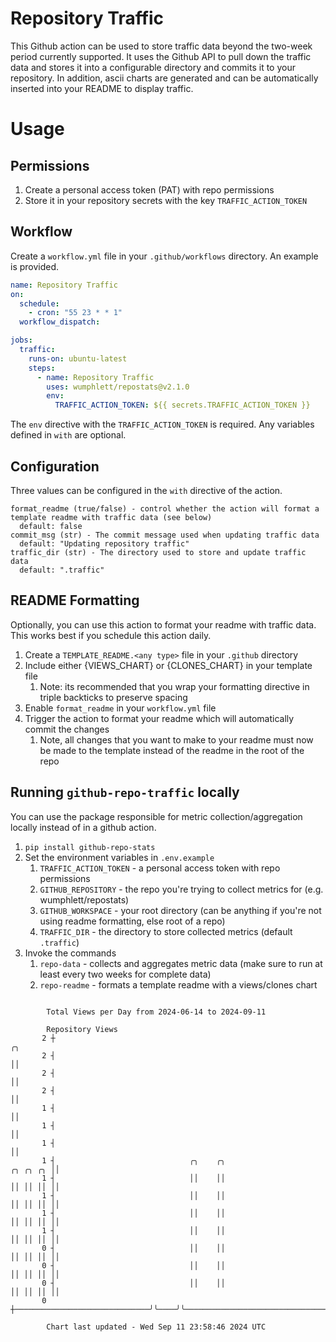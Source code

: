 # Repository Traffic

This Github action can be used to store traffic data beyond the two-week period currently supported.
It uses the Github API to pull down the traffic data and stores it into a configurable directory and commits it to your 
repository. In addition, ascii charts are generated and can be automatically inserted into your README to display traffic.

# Usage
## Permissions
1. Create a personal access token (PAT) with repo permissions
2. Store it in your repository secrets with the key `TRAFFIC_ACTION_TOKEN`

## Workflow
Create a `workflow.yml` file in your `.github/workflows` directory. An example is provided.

```yaml
name: Repository Traffic
on:
  schedule:
    - cron: "55 23 * * 1"
  workflow_dispatch:

jobs:
  traffic:
    runs-on: ubuntu-latest
    steps:
      - name: Repository Traffic
        uses: wumphlett/repostats@v2.1.0
        env:
          TRAFFIC_ACTION_TOKEN: ${{ secrets.TRAFFIC_ACTION_TOKEN }}
```
The `env` directive with the `TRAFFIC_ACTION_TOKEN` is required. Any variables defined in `with` are optional.

## Configuration
Three values can be configured in the `with` directive of the action.
```
format_readme (true/false) - control whether the action will format a template readme with traffic data (see below)
  default: false
commit_msg (str) - The commit message used when updating traffic data
  default: "Updating repository traffic"
traffic_dir (str) - The directory used to store and update traffic data
  default: ".traffic"
```

## README Formatting
Optionally, you can use this action to format your readme with traffic data. This works best if you schedule this action
daily.

1. Create a `TEMPLATE_README.<any type>` file in your `.github` directory
2. Include either {VIEWS_CHART} or {CLONES_CHART} in your template file
   1. Note: its recommended that you wrap your formatting directive in triple backticks to preserve spacing
3. Enable `format_readme` in your `workflow.yml` file
4. Trigger the action to format your readme which will automatically commit the changes
   1. Note, all changes that you want to make to your readme must now be made to the template instead of the readme in the root of the repo

## Running `github-repo-traffic` locally
You can use the package responsible for metric collection/aggregation locally instead of in a github action.

1. `pip install github-repo-stats`
2. Set the environment variables in `.env.example`
   1. `TRAFFIC_ACTION_TOKEN` - a personal access token with repo permissions
   2. `GITHUB_REPOSITORY` - the repo you're trying to collect metrics for (e.g. wumphlett/repostats)
   3. `GITHUB_WORKSPACE` - your root directory (can be anything if you're not using readme formatting, else root of a repo)
   4. `TRAFFIC_DIR` - the directory to store collected metrics (default `.traffic`)
3. Invoke the commands
   1. `repo-data` - collects and aggregates metric data (make sure to run at least every two weeks for complete data)
   2. `repo-readme` - formats a template readme with a views/clones chart

```

        Total Views per Day from 2024-06-14 to 2024-09-11

        Repository Views
       2 ┼                                                                                       ╭╮
       2 ┤                                                                                       ││
       2 ┤                                                                                       ││
       2 ┤                                                                                       ││
       1 ┤                                                                                       ││
       1 ┤                                                                                       ││
       1 ┤                                                                                       ││
       1 ┤                              ╭╮    ╭╮                                        ╭╮ ╭╮ ╭╮ ││
       1 ┤                              ││    ││                                        ││ ││ ││ ││
       1 ┤                              ││    ││                                        ││ ││ ││ ││
       1 ┤                              ││    ││                                        ││ ││ ││ ││
       1 ┤                              ││    ││                                        ││ ││ ││ ││
       0 ┤                              ││    ││                                        ││ ││ ││ ││
       0 ┤                              ││    ││                                        ││ ││ ││ ││
       0 ┤                              ││    ││                                        ││ ││ ││ ││
       0 ┼──────────────────────────────╯╰────╯╰────────────────────────────────────────╯╰─╯╰─╯╰─╯╰

        Chart last updated - Wed Sep 11 23:58:46 2024 UTC
        
```

